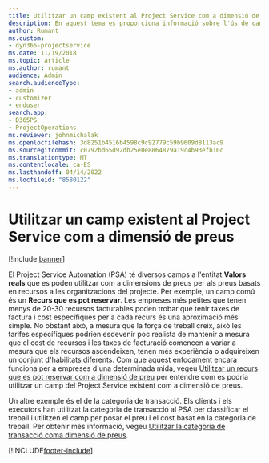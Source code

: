 ```yaml
---
title: Utilitzar un camp existent al Project Service com a dimensió de preus
description: En aquest tema es proporciona informació sobre l'ús de camps del Project Service existents com a dimensions de preus.
author: Rumant
ms.custom:
- dyn365-projectservice
ms.date: 11/19/2018
ms.topic: article
ms.author: rumant
audience: Admin
search.audienceType:
- admin
- customizer
- enduser
search.app:
- D365PS
- ProjectOperations
ms.reviewer: johnmichalak
ms.openlocfilehash: 3d8251b4516b4598c9c92779c59b9609d8113ac9
ms.sourcegitcommit: c0792bd65d92db25e0e8864879a19c4b93efb10c
ms.translationtype: MT
ms.contentlocale: ca-ES
ms.lasthandoff: 04/14/2022
ms.locfileid: "8580122"
---
```

# <a name="use-an-existing-field-in-project-service-as-a-pricing-dimension"></a>Utilitzar un camp existent al Project Service com a dimensió de preus

[!include [banner](../includes/psa-now-project-operations.md)]

El Project Service Automation (PSA) té diversos camps a l'entitat **Valors reals** que es poden utilitzar com a dimensions de preus per als preus basats en recursos a les organitzacions del projecte. Per exemple, un camp comú és un **Recurs que es pot reservar**. Les empreses més petites que tenen menys de 20-30 recursos facturables poden trobar que tenir taxes de factura i cost específiques per a cada recurs és una aproximació més simple. No obstant això, a mesura que la força de treball creix, això les tarifes específiques podrien esdevenir poc realista de mantenir a mesura que el cost de recursos i les taxes de facturació comencen a variar a mesura que els recursos ascendeixen, tenen més experiència o adquireixen un conjunt d'habilitats diferents. Com que aquest enfocament encara funciona per a empreses d'una determinada mida, vegeu [Utilitzar un recurs que es pot reservar com a dimensió de preu](bookable-resource-pricing-dimension.md) per entendre com es podria utilitzar un camp del Project Service existent com a dimensió de preus.

Un altre exemple és el de la categoria de transacció. Els clients i els executors han utilitzat la categoria de transacció al PSA per classificar el treball i utilitzen el camp per posar el preu i el cost basat en la categoria de treball. Per obtenir més informació, vegeu [Utilitzar la categoria de transacció coma dimensió de preus](transaction-category-pricing-dimension.md).


[!INCLUDE[footer-include](../includes/footer-banner.md)]
